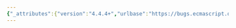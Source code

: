 ```yaml
---
{"_attributes":{"version":"4.4.4+","urlbase":"https://bugs.ecmascript.org/","maintainer":"dherman@mozilla.com"},"bug":{"bug_id":1949,"creation_ts":"2013-09-28 13:57:00 -0700","short_desc":"\"an\" -> \"a\"","delta_ts":"2013-11-10 19:22:06 -0800","product":"Draft for 6th Edition","component":"editorial issue","version":"Rev 19: September 27, 2013 Draft","rep_platform":"All","op_sys":"All","bug_status":"VERIFIED","resolution":"FIXED","priority":"Normal","bug_severity":"minor","everconfirmed":true,"reporter":{"uid":"jmdyck","name":"Michael Dyck"},"assigned_to":{"uid":"allen","name":"Allen Wirfs-Brock"},"long_desc":[{"commentid":5620,"comment_count":0,"who":{"uid":"jmdyck","name":"Michael Dyck"},"bug_when":"2013-09-28 13:57:56 -0700","thetext":"It looks like occurrences of the word \"a\" were changed to \"an\" when followed by a word beginning with a vowel. However, this is not always correct.\n\nChange \"an\" to \"a\" in:\n    an one-element CharSet\n    an URI\n    an URIError\n    an UTC time\n    an UTF-16 {code unit value, surrogate pair}\n    an UTF-32 representation\n    an Unicode {scalar value, escape sequence, character}\n    an unique {function object, Template call site}\n    an Use Strict Directive\n    an user interface\n    an user"},{"commentid":5998,"comment_count":1,"who":{"uid":"allen","name":"Allen Wirfs-Brock"},"bug_when":"2013-10-26 21:00:10 -0700","thetext":"fixed in rev20 editor's draft"},{"commentid":6174,"comment_count":2,"who":{"uid":"allen","name":"Allen Wirfs-Brock"},"bug_when":"2013-10-29 09:47:00 -0700","thetext":"fixed in rev20 draft, Oct. 28, 2013"}]}}
---
```

